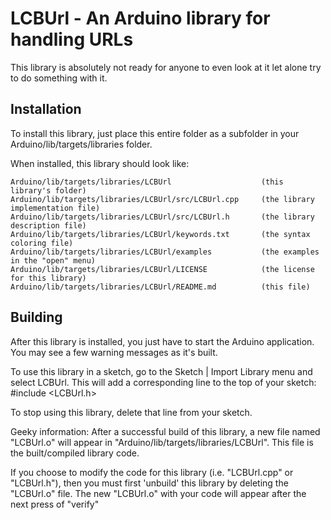 # LCBUrl - An Arduino library for handling URLs

This library is absolutely not ready for anyone to even look at it let alone try to do something with it.

Installation
--------------------------------------------------------------------------------

To install this library, just place this entire folder as a subfolder in your
Arduino/lib/targets/libraries folder.

When installed, this library should look like:
```
Arduino/lib/targets/libraries/LCBUrl                    (this library's folder)
Arduino/lib/targets/libraries/LCBUrl/src/LCBUrl.cpp     (the library implementation file)
Arduino/lib/targets/libraries/LCBUrl/src/LCBUrl.h       (the library description file)
Arduino/lib/targets/libraries/LCBUrl/keywords.txt       (the syntax coloring file)
Arduino/lib/targets/libraries/LCBUrl/examples           (the examples in the "open" menu)
Arduino/lib/targets/libraries/LCBUrl/LICENSE            (the license for this library)
Arduino/lib/targets/libraries/LCBUrl/README.md          (this file)
```

Building
--------------------------------------------------------------------------------

After this library is installed, you just have to start the Arduino application.
You may see a few warning messages as it's built.

To use this library in a sketch, go to the Sketch | Import Library menu and
select LCBUrl.  This will add a corresponding line to the top of your sketch:
#include <LCBUrl.h>

To stop using this library, delete that line from your sketch.

Geeky information:
After a successful build of this library, a new file named "LCBUrl.o" will appear
in "Arduino/lib/targets/libraries/LCBUrl". This file is the built/compiled library
code.

If you choose to modify the code for this library (i.e. "LCBUrl.cpp" or "LCBUrl.h"),
then you must first 'unbuild' this library by deleting the "LCBUrl.o" file. The
new "LCBUrl.o" with your code will appear after the next press of "verify"
